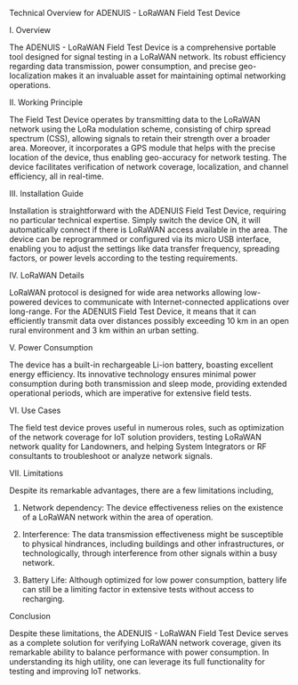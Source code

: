 Technical Overview for ADENUIS - LoRaWAN Field Test Device

I. Overview

The ADENUIS - LoRaWAN Field Test Device is a comprehensive portable tool designed for signal testing in a LoRaWAN network. Its robust efficiency regarding data transmission, power consumption, and precise geo-localization makes it an invaluable asset for maintaining optimal networking operations.

II. Working Principle

The Field Test Device operates by transmitting data to the LoRaWAN network using the LoRa modulation scheme, consisting of chirp spread spectrum (CSS), allowing signals to retain their strength over a broader area. Moreover, it incorporates a GPS module that helps with the precise location of the device, thus enabling geo-accuracy for network testing. The device facilitates verification of network coverage, localization, and channel efficiency, all in real-time.

III. Installation Guide

Installation is straightforward with the ADENUIS Field Test Device, requiring no particular technical expertise. Simply switch the device ON, it will automatically connect if there is LoRaWAN access available in the area. The device can be reprogrammed or configured via its micro USB interface, enabling you to adjust the settings like data transfer frequency, spreading factors, or power levels according to the testing requirements.

IV. LoRaWAN Details

LoRaWAN protocol is designed for wide area networks allowing low-powered devices to communicate with Internet-connected applications over long-range. For the ADENUIS Field Test Device, it means that it can efficiently transmit data over distances possibly exceeding 10 km in an open rural environment and 3 km within an urban setting.

V. Power Consumption

The device has a built-in rechargeable Li-ion battery, boasting excellent energy efficiency. Its innovative technology ensures minimal power consumption during both transmission and sleep mode, providing extended operational periods, which are imperative for extensive field tests.

VI. Use Cases

The field test device proves useful in numerous roles, such as optimization of the network coverage for IoT solution providers, testing LoRaWAN network quality for Landowners, and helping System Integrators or RF consultants to troubleshoot or analyze network signals.

VII. Limitations

Despite its remarkable advantages, there are a few limitations including, 

1. Network dependency: The device effectiveness relies on the existence of a LoRaWAN network within the area of operation. 

2. Interference: The data transmission effectiveness might be susceptible to physical hindrances, including buildings and other infrastructures, or technologically, through interference from other signals within a busy network.

3. Battery Life: Although optimized for low power consumption, battery life can still be a limiting factor in extensive tests without access to recharging.

Conclusion

Despite these limitations, the ADENUIS - LoRaWAN Field Test Device serves as a complete solution for verifying LoRaWAN network coverage, given its remarkable ability to balance performance with power consumption. In understanding its high utility, one can leverage its full functionality for testing and improving IoT networks.